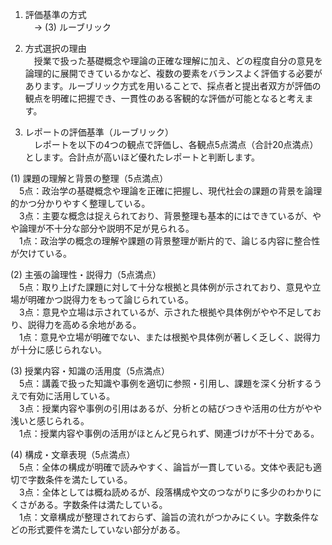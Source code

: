 1. 評価基準の方式  
　→ (3) ルーブリック

2. 方式選択の理由  
　授業で扱った基礎概念や理論の正確な理解に加え、どの程度自分の意見を論理的に展開できているかなど、複数の要素をバランスよく評価する必要があります。ルーブリック方式を用いることで、採点者と提出者双方が評価の観点を明確に把握でき、一貫性のある客観的な評価が可能となると考えます。

3. レポートの評価基準（ルーブリック）  
　レポートを以下の4つの観点で評価し、各観点5点満点（合計20点満点）とします。合計点が高いほど優れたレポートと判断します。

(1) 課題の理解と背景の整理（5点満点）  
　5点：政治学の基礎概念や理論を正確に把握し、現代社会の課題の背景を論理的かつ分かりやすく整理している。  
　3点：主要な概念は捉えられており、背景整理も基本的にはできているが、やや論理が不十分な部分や説明不足が見られる。  
　1点：政治学の概念の理解や課題の背景整理が断片的で、論じる内容に整合性が欠けている。

(2) 主張の論理性・説得力（5点満点）  
　5点：取り上げた課題に対して十分な根拠と具体例が示されており、意見や立場が明確かつ説得力をもって論じられている。  
　3点：意見や立場は示されているが、示された根拠や具体例がやや不足しており、説得力を高める余地がある。  
　1点：意見や立場が明確でない、または根拠や具体例が著しく乏しく、説得力が十分に感じられない。

(3) 授業内容・知識の活用度（5点満点）  
　5点：講義で扱った知識や事例を適切に参照・引用し、課題を深く分析するうえで有効に活用している。  
　3点：授業内容や事例の引用はあるが、分析との結びつきや活用の仕方がやや浅いと感じられる。  
　1点：授業内容や事例の活用がほとんど見られず、関連づけが不十分である。

(4) 構成・文章表現（5点満点）  
　5点：全体の構成が明確で読みやすく、論旨が一貫している。文体や表記も適切で字数条件を満たしている。  
　3点：全体としては概ね読めるが、段落構成や文のつながりに多少のわかりにくさがある。字数条件は満たしている。  
　1点：文章構成が整理されておらず、論旨の流れがつかみにくい。字数条件などの形式要件を満たしていない部分がある。  